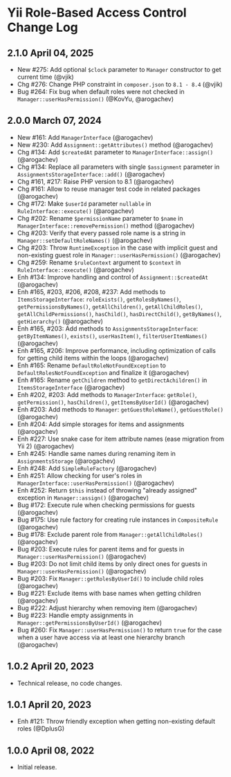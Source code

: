 # Yii Role-Based Access Control Change Log

## 2.1.0 April 04, 2025

- New #275: Add optional `$clock` parameter to `Manager` constructor to get current time (@vjik)
- Chg #276: Change PHP constraint in `composer.json` to `8.1 - 8.4` (@vjik)
- Bug #264: Fix bug when default roles were not checked in `Manager::userHasPermission()` (@KovYu, @arogachev)

## 2.0.0 March 07, 2024

- New #161: Add `ManagerInterface` (@arogachev)
- New #230: Add `Assignment::getAttributes()` method (@arogachev)
- Chg #134: Add `$createdAt` parameter to `ManagerInterface::assign()` (@arogachev)
- Chg #134: Replace all parameters with single `$assignment` parameter in `AssignmentsStorageInterface::add()` 
  (@arogachev)
- Chg #161, #217: Raise PHP version to 8.1 (@arogachev)
- Chg #161: Allow to reuse manager test code in related packages (@arogachev)
- Chg #172: Make `$userId` parameter `nullable` in `RuleInterface::execute()` (@arogachev)
- Chg #202: Rename `$permissionName` parameter to `$name` in `ManagerInterface::removePermission()` method (@arogachev)
- Chg #203: Verify that every passed role name is a string in `Manager::setDefaultRoleNames()` (@arogachev)
- Chg #203: Throw `RuntimeException` in the case with implicit guest and non-existing guest role in
  `Manager::userHasPermission()` (@arogachev)
- Chg #259: Rename `$ruleContext` argument to `$context` in `RuleInterface::execute()` (@arogachev)
- Enh #134: Improve handling and control of `Assignment::$createdAt` (@arogachev)
- Enh #165, #203, #206, #208, #237: Add methods to `ItemsStorageInterface`: `roleExists()`, `getRolesByNames()`,
  `getPermissionsByNames()`, `getAllChildren()`, `getAllChildRoles()`, `getAllChildPermissions()`, `hasChild()`,
  `hasDirectChild()`, `getByNames()`, `getHierarchy()` (@arogachev)
- Enh #165, #203: Add methods to `AssignmentsStorageInterface`: `getByItemNames()`, `exists()`, `userHasItem()`, 
  `filterUserItemNames()` (@arogachev)
- Enh #165, #206: Improve performance, including optimization of calls for getting child items within the loops
  (@arogachev)
- Enh #165: Rename `DefaultRoleNotFoundException` to `DefaultRolesNotFoundException` and finalize it (@arogachev)
- Enh #165: Rename `getChildren` method to `getDirectAchildren()` in `ItemsStorageInterface` (@arogachev)
- Enh #202, #203: Add methods to `ManagerInterface`: `getRole()`, `getPermission()`, `hasChildren()`, 
  `getItemsByUserId()` (@arogachev)
- Enh #203: Add methods to `Manager`: `getGuestRoleName()`, `getGuestRole()` (@arogachev)
- Enh #204: Add simple storages for items and assignments (@arogachev)
- Enh #227: Use snake case for item attribute names (ease migration from Yii 2) (@arogachev)
- Enh #245: Handle same names during renaming item in `AssignmentsStorage` (@arogachev)
- Enh #248: Add `SimpleRuleFactory` (@arogachev)
- Enh #251: Allow checking for user's roles in `ManagerInterface::userHasPermission()` (@arogachev)
- Enh #252: Return `$this` instead of throwing "already assigned" exception in `Manager::assign()` (@arogachev)
- Bug #172: Execute rule when checking permissions for guests (@arogachev)
- Bug #175: Use rule factory for creating rule instances in `CompositeRule` (@arogachev)
- Bug #178: Exclude parent role from `Manager::getAllChildRoles()` (@arogachev)
- Bug #203: Execute rules for parent items and for guests in `Manager::userHasPermission()` (@arogachev)
- Bug #203: Do not limit child items by only direct ones for guests in `Manager::userHasPermission()` (@arogachev)
- Bug #203: Fix `Manager::getRolesByUserId()` to include child roles (@arogachev)
- Bug #221: Exclude items with base names when getting children (@arogachev)
- Bug #222: Adjust hierarchy when removing item (@arogachev)
- Bug #223: Handle empty assignments in `Manager::getPermissionsByUserId()` (@arogachev)
- Bug #260: Fix `Manager::userHasPermission()` to return `true` for the case when a user have access via at least one 
  hierarchy branch (@arogachev)

## 1.0.2 April 20, 2023

- Technical release, no code changes.

## 1.0.1 April 20, 2023

- Enh #121: Throw friendly exception when getting non-existing default roles (@DplusG)

## 1.0.0 April 08, 2022

- Initial release.
